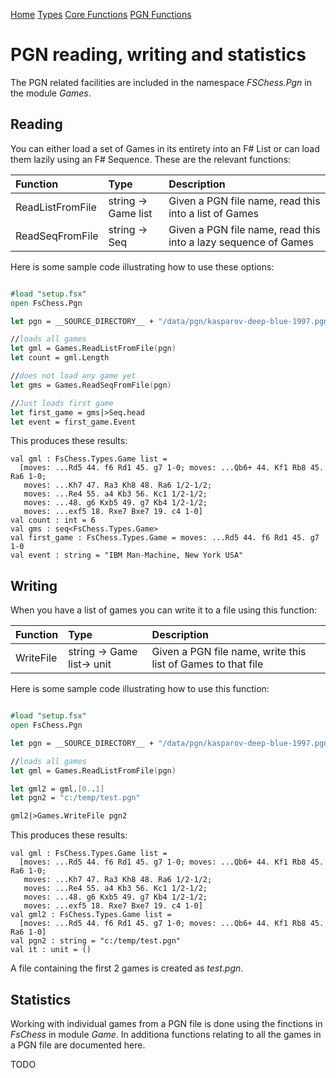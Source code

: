 
[Home](https://pbbwfc.github.io/FsChessPgn)  [Types](https://pbbwfc.github.io/FsChessPgn/Types)  [Core Functions](https://pbbwfc.github.io/FsChessPgn/Core)  [PGN Functions](https://pbbwfc.github.io/FsChessPgn/Pgn)

# PGN reading, writing and statistics

The PGN related facilities are included in the namespace _FSChess.Pgn_ in the module _Games_. 

## Reading

You can either load a set of Games in its entirety into an F# List or can load them lazily using an F# Sequence. These are the relevant functions:

| Function         | Type                            | Description                                                                         |
|:-----------------|:--------------------------------|:------------------------------------------------------------------------------------|
| ReadListFromFile | string -> Game list             | Given a PGN file name, read this into a list of Games                               |
| ReadSeqFromFile  | string -> Seq<Game>             | Given a PGN file name, read this into a lazy sequence of Games                      |

Here is some sample code illustrating how to use these options:

```fsharp

#load "setup.fsx"
open FsChess.Pgn

let pgn = __SOURCE_DIRECTORY__ + "/data/pgn/kasparov-deep-blue-1997.pgn"

//loads all games
let gml = Games.ReadListFromFile(pgn)
let count = gml.Length

//does not load any game yet
let gms = Games.ReadSeqFromFile(pgn)

//Just loads first game
let first_game = gms|>Seq.head
let event = first_game.Event

```

This produces these results:

```
val gml : FsChess.Types.Game list =
  [moves: ...Rd5 44. f6 Rd1 45. g7 1-0; moves: ...Qb6+ 44. Kf1 Rb8 45. Ra6 1-0;
   moves: ...Kh7 47. Ra3 Kh8 48. Ra6 1/2-1/2;
   moves: ...Re4 55. a4 Kb3 56. Kc1 1/2-1/2;
   moves: ...48. g6 Kxb5 49. g7 Kb4 1/2-1/2;
   moves: ...exf5 18. Rxe7 Bxe7 19. c4 1-0]
val count : int = 6
val gms : seq<FsChess.Types.Game>
val first_game : FsChess.Types.Game = moves: ...Rd5 44. f6 Rd1 45. g7 1-0
val event : string = "IBM Man-Machine, New York USA"
```

## Writing

When you have a list of games you can write it to a file using this function:


| Function         | Type                            | Description                                                                         |
|:-----------------|:--------------------------------|:------------------------------------------------------------------------------------|
| WriteFile        | string -> Game list-> unit      | Given a PGN file name, write this list of Games to that file                        |

Here is some sample code illustrating how to use this function:

```fsharp

#load "setup.fsx"
open FsChess.Pgn

let pgn = __SOURCE_DIRECTORY__ + "/data/pgn/kasparov-deep-blue-1997.pgn"

//loads all games
let gml = Games.ReadListFromFile(pgn)

let gml2 = gml.[0..1]
let pgn2 = "c:/temp/test.pgn"

gml2|>Games.WriteFile pgn2

```

This produces these results:

```
val gml : FsChess.Types.Game list =
  [moves: ...Rd5 44. f6 Rd1 45. g7 1-0; moves: ...Qb6+ 44. Kf1 Rb8 45. Ra6 1-0;
   moves: ...Kh7 47. Ra3 Kh8 48. Ra6 1/2-1/2;
   moves: ...Re4 55. a4 Kb3 56. Kc1 1/2-1/2;
   moves: ...48. g6 Kxb5 49. g7 Kb4 1/2-1/2;
   moves: ...exf5 18. Rxe7 Bxe7 19. c4 1-0]
val gml2 : FsChess.Types.Game list =
  [moves: ...Rd5 44. f6 Rd1 45. g7 1-0; moves: ...Qb6+ 44. Kf1 Rb8 45. Ra6 1-0]
val pgn2 : string = "c:/temp/test.pgn"
val it : unit = ()
```

A file containing the first 2 games is created as _test.pgn_.

## Statistics

Working with individual games from a PGN file is done using the finctions in _FsChess_ in module _Game_. In additiona functions relating to all the games in a PGN file are documented here.

TODO
